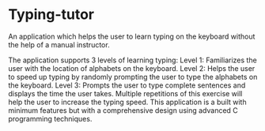 # Typing-tutor
An application which helps the user to learn typing on the keyboard without the help of a manual instructor.

The application supports 3 levels of learning typing:
Level 1: Familiarizes the user with the location of alphabets on the keyboard.
Level 2: Helps the user to speed up typing by randomly prompting the user to type the alphabets on the keyboard.
Level 3: Prompts the user to type complete sentences and displays the time the user takes. Multiple repetitions of this exercise will help the user to increase the typing speed.
This application is a built with minimum features but with a comprehensive design using advanced C programming techniques.
